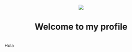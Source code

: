 <p align="center">
  <img src="https://github.com/lpc864/lpc864/blob/main/images/banner.gif" />
</p>

<h1 align="center">
  Welcome to my profile
</h1>

<p>
  <br>
  Hola
  </br>
</p>

